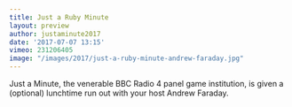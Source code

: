 ```yaml
---
title: Just a Ruby Minute
layout: preview
author: justaminute2017
date: '2017-07-07 13:15'
vimeo: 231206405
image: "/images/2017/just-a-ruby-minute-andrew-faraday.jpg"
---
```


Just a Minute, the venerable BBC Radio 4 panel game institution, is given a (optional) lunchtime run out with your host Andrew Faraday.
